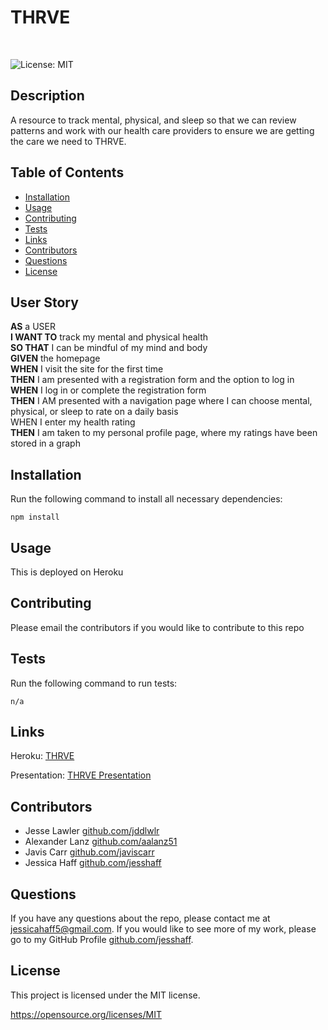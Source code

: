 # THRVE
<br>

![License: MIT](https://img.shields.io/badge/License-MIT-yellow.svg)

## Description
A resource to track mental, physical, and sleep so that we can review patterns and work with our health care providers to ensure we are getting the care we need to THRVE.

## Table of Contents
* [Installation](#Installation)
* [Usage](#Usage)
* [Contributing](#Contributing)
* [Tests](#Test)
* [Links](#Links)  
* [Contributors](#Contributors)  
* [Questions](#Questions)    
* [License](#License)

## User Story
<b>AS</b> a USER 
<br>
<b>I WANT TO</b> track my mental and physical health 
<br>
<b>SO THAT</b> I can be mindful of my mind and body 
<br>
<b>GIVEN</b> the homepage 
<br>
<b>WHEN</b> I visit the site for the first time 
<br>
<b>THEN</b> I am presented with a registration form and the option to log in 
<br>
<b>WHEN</b> I log in or complete the registration form 
<br>
<b>THEN</b> I AM presented with a navigation page where I can choose mental, physical, or sleep to rate on a daily basis
<br>
WHEN</b> I enter my health rating 
<br>
<b>THEN</b> I am taken to my personal profile page, where my ratings have been stored in a graph
<br>
## Installation
Run the following command to install all necessary dependencies:
```
npm install
```

## Usage
This is deployed on Heroku 

## Contributing
Please email the contributors if you would like to contribute to this repo

## Tests
Run the following command to run tests:
```
n/a
```

## Links

Heroku: [THRVE](https://thrve-app.herokuapp.com/)
<br>

Presentation: [THRVE Presentation](https://docs.google.com/presentation/d/14sIiaFN7U6CT2URdObrWMpwFBrygAOJoBByex4FGtTQ/edit?usp=sharing)
## Contributors
- Jesse Lawler [github.com/jddlwlr](https://github.com/jddlwlr)
- Alexander Lanz [github.com/aalanz51](https://github.com/aalanz51)
- Javis Carr [github.com/javiscarr](https://github.com/javiscarr)
- Jessica Haff [github.com/jesshaff](https://github.com/jesshaff)
## Questions
If you have any questions about the repo, please contact me at jessicahaff5@gmail.com. If you would like to see more of my work, please go to my GitHub Profile [github.com/jesshaff](https://github.com/jesshaff).

## License
This project is licensed under the MIT license.

https://opensource.org/licenses/MIT

